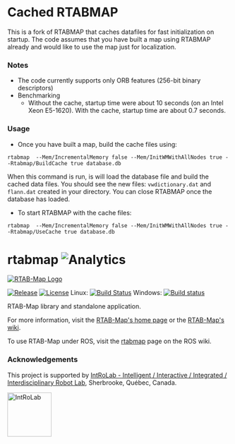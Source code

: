 # Cached RTABMAP

This is a fork of RTABMAP that caches datafiles for fast initialization on startup.  The code assumes that you have built a map using RTABMAP already and would like to use the map just for localization.

### Notes

* The code currently supports only ORB features (256-bit binary descriptors)
* Benchmarking
  * Without the cache, startup time were about 10 seconds (on an Intel Xeon E5-1620).  With the cache, startup time are about 0.7 seconds.

### Usage

* Once you have built a map, build the cache files using:

```
rtabmap  --Mem/IncrementalMemory false --Mem/InitWMWithAllNodes true --Rtabmap/BuildCache true database.db
```

When this command is run, is will load the database file and build the cached data files.  You should see the new files: `vwdictionary.dat` and `flann.dat` created in your directory.  You can close RTABMAP once the database has loaded.

* To start RTABMAP with the cache files:

```
rtabmap  --Mem/IncrementalMemory false --Mem/InitWMWithAllNodes true --Rtabmap/UseCache true database.db
```


rtabmap ![Analytics](https://ga-beacon-279122.nn.r.appspot.com/UA-56986679-3/github-main?pixel) 
=======

[![RTAB-Map Logo](https://raw.githubusercontent.com/introlab/rtabmap/master/guilib/src/images/RTAB-Map100.png)](http://introlab.github.io/rtabmap)

[![Release][release-image]][releases]
[![License][license-image]][license]
Linux: [![Build Status](https://travis-ci.org/introlab/rtabmap.svg?branch=master)](https://travis-ci.org/introlab/rtabmap) Windows: [![Build status](https://ci.appveyor.com/api/projects/status/hr73xspix9oqa26h/branch/master?svg=true)](https://ci.appveyor.com/project/matlabbe/rtabmap/branch/master)

[release-image]: https://img.shields.io/badge/release-0.20.2-green.svg?style=flat
[releases]: https://github.com/introlab/rtabmap/releases

[license-image]: https://img.shields.io/badge/license-BSD-green.svg?style=flat
[license]: https://github.com/introlab/rtabmap/blob/master/LICENSE

RTAB-Map library and standalone application.

For more information, visit the [RTAB-Map's home page](http://introlab.github.io/rtabmap) or the [RTAB-Map's wiki](https://github.com/introlab/rtabmap/wiki).

To use RTAB-Map under ROS, visit the [rtabmap](http://wiki.ros.org/rtabmap) page on the ROS wiki.

### Acknowledgements
This project is supported by [IntRoLab - Intelligent / Interactive / Integrated / Interdisciplinary Robot Lab](https://introlab.3it.usherbrooke.ca/), Sherbrooke, Québec, Canada.

<a href="https://introlab.3it.usherbrooke.ca/">
<img src="https://github.com/introlab/16SoundsUSB/blob/master/images/IntRoLab.png" alt="IntRoLab" height="100">
</a>
